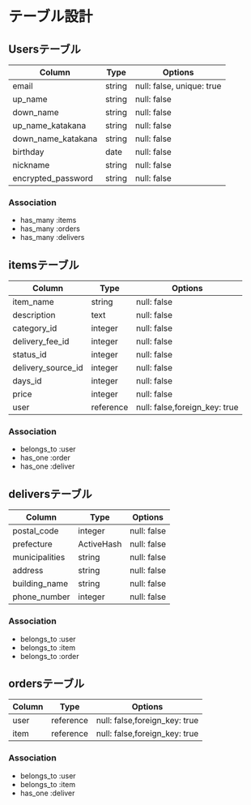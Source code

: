 # テーブル設計

## Usersテーブル

| Column     | Type   | Options     |
| ---------- | ------ | ----------- |
| email      | string | null: false, unique: true|
| up_name    | string | null: false |
| down_name  | string | null: false |
| up_name_katakana | string | null: false |
| down_name_katakana  | string | null: false |
| birthday   | date | null: false |
| nickname   | string | null: false |
| encrypted_password  | string | null: false |

### Association
- has_many :items
- has_many :orders
- has_many :delivers


## itemsテーブル

| Column          | Type          | Options     |
| --------------- | ------------- | ----------- |
| item_name       | string        | null: false |
| description     | text          | null: false |
| category_id     | integer       | null: false |
| delivery_fee_id | integer       | null: false |
| status_id       | integer       | null: false |
| delivery_source_id | integer    | null: false |
| days_id         | integer       | null: false |
| price           | integer       | null: false |
| user            | reference     | null: false,foreign_key: true |

### Association
- belongs_to :user
- has_one :order
- has_one :deliver

## deliversテーブル

| Column               | Type          | Options     |
| -------------------- | ------------- | ----------- |
| postal_code          | integer       | null: false |
| prefecture           | ActiveHash    | null: false |
| municipalities       | string        | null: false |
| address              | string        | null: false |
| building_name        | string        | null: false |
| phone_number         | integer       | null: false |

### Association
- belongs_to :user
- belongs_to :item
- belongs_to :order

## ordersテーブル

| Column          | Type          | Options     |
| --------------- | ------------- | ----------- |
| user            | reference     | null: false,foreign_key: true |
| item            | reference     | null: false,foreign_key: true |

### Association
- belongs_to :user
- belongs_to :item
- has_one :deliver